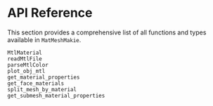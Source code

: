 # API Reference

This section provides a comprehensive list of all functions and types available in `MatMeshMakie`.

```@docs
MtlMaterial
readMtlFile
parseMtlColor
plot_obj_mtl
get_material_properties
get_face_materials
split_mesh_by_material
get_submesh_material_properties
```